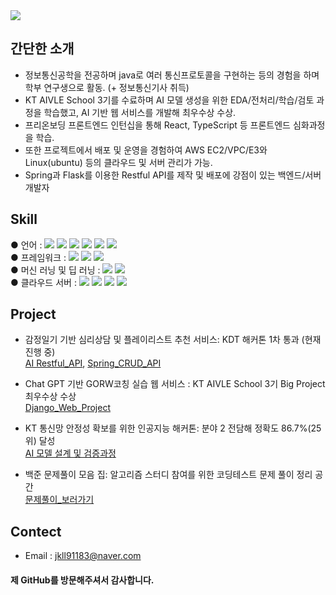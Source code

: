 <img src="https://capsule-render.vercel.app/api?type=waving&color=gradient&height=200&section=header&text=Young's_GitHub!&fontSize=70&animation=fadeIn&fontAlignY=40&fontColor=#FFFFFF" />

## 간단한 소개

- 정보통신공학을 전공하며 java로 여러 통신프로토콜을 구현하는 등의 경험을 하며 학부 연구생으로 활동. (+ 정보통신기사 취득)
- KT AIVLE School 3기를 수료하며 AI 모델 생성을 위한 EDA/전처리/학습/검토 과정을 학습했고, AI 기반 웹 서비스를 개발해 최우수상 수상.
- 프리온보딩 프론트엔드 인턴십을 통해 React, TypeScript 등 프론트엔드 심화과정을 학습.
- 또한 프로젝트에서 배포 및 운영을 경험하여 AWS EC2/VPC/E3와 Linux(ubuntu) 등의 클라우드 및 서버 관리가 가능.
- Spring과 Flask를 이용한 Restful API를 제작 및 배포에 강점이 있는 백엔드/서버 개발자
  
  
## Skill  

<div>● 언어 :  
	<img src="https://img.shields.io/badge/Java-007396?style=flat&logo=Java&logoColor=white" />
  <img src="https://img.shields.io/badge/Python-3776AB?style=flat&logo=Python&logoColor=white" />
	<img src="https://img.shields.io/badge/HTML5-E34F26?style=flat&logo=HTML5&logoColor=white" />
  <img src="https://img.shields.io/badge/JavaScript-F7DF1E?style=flat&logo=JavaScript&logoColor=white" />
  <img src="https://img.shields.io/badge/CSS3-1572B6?style=flat&logo=CSS3&logoColor=white" />
  <img src="https://img.shields.io/badge/Typescript-3178C6?style=flat&logo=Typescript&logoColor=white" />
</div>
<div>● 프레임워크 :  
	<img src="https://img.shields.io/badge/Django-902e20?style=flat&logo=Django&logoColor=white" />
  <img src="https://img.shields.io/badge/SpringBoot-6db33f?style=flat&logo=CSS3&logoColor=white" />
	<img src="https://img.shields.io/badge/React-61dafb?style=flat&logo=HTML5&logoColor=white" />
</div>
<div>● 머신 러닝 및 딥 러닝 :  
	<img src="https://img.shields.io/badge/TensorFlow-FF6F00?Fstyle=flat&logo=TensorFlow&logoColor=white" />
  <img src="https://img.shields.io/badge/PyThorch-ee4c2c?style=flat&logo=PyTorch&logoColor=white" />
</div>
<div>● 클라우드 서버 :  
	<img src="https://img.shields.io/badge/AWS-232f3e?Fstyle=flat&logo=amazonaws&logoColor=white" />
  <img src="https://img.shields.io/badge/Amazon_S3-569a31?style=flat&logo=amazons3&logoColor=white" />
  <img src="https://img.shields.io/badge/Amazon_EC2-FF9900?style=flat&logo=amazonec2&logoColor=white" />
  <img src="https://img.shields.io/badge/Amazon_VPC-E73D2f?style=flat&logo=VPC&logoColor=white" />
</div>
  
  
## Project

- 감정일기 기반 심리상담 및 플레이리스트 추천 서비스: KDT 해커톤 1차 통과 (현재 진행 중)  
  [AI Restful_API](), [Spring_CRUD_API](https://github.com/young91183/Toy_Diary_AI_API)  
    
- Chat GPT 기반 GORW코칭 실습 웹 서비스 : KT AIVLE School 3기 Big Project 최우수상 수상  
  [Django_Web_Project](https://github.com/young91183/Toy_Diary_AI_API)  
    
- KT 통신망 안정성 확보를 위한 인공지능 해커톤: 분야 2 전담해 정확도 86.7%(25위) 달성  
  [AI 모델 설계 및 검증과정](https://github.com/young91183/KT_AI_Hackathon)    
      
- 백준 문제풀이 모음 집: 알고리즘 스터디 참여를 위한 코딩테스트 문제 풀이 정리 공간  
  [문제풀이_보러가기](https://github.com/young91183/KT_AI_Hackathon)    
  
      
## Contect  

- Email : jkll91183@naver.com  
  
  
#### 제 GitHub를 방문해주셔서 감사합니다.
